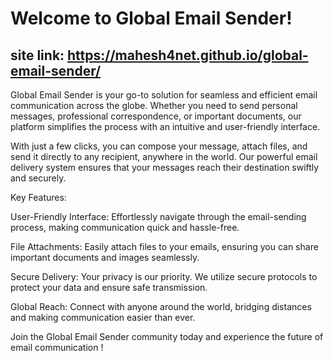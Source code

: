 # Welcome to Global Email Sender!
## site link: https://mahesh4net.github.io/global-email-sender/

Global Email Sender is your go-to solution for seamless and efficient email communication across the globe. Whether you need to send personal messages, professional correspondence, or important documents, our platform simplifies the process with an intuitive and user-friendly interface.

With just a few clicks, you can compose your message, attach files, and send it directly to any recipient, anywhere in the world. Our powerful email delivery system ensures that your messages reach their destination swiftly and securely.

Key Features:

User-Friendly Interface: Effortlessly navigate through the email-sending process, making communication quick and hassle-free.

File Attachments: Easily attach files to your emails, ensuring you can share important documents and images seamlessly.

Secure Delivery: Your privacy is our priority. We utilize secure protocols to protect your data and ensure safe transmission.

Global Reach: Connect with anyone around the world, bridging distances and making communication easier than ever.

Join the Global Email Sender community today and experience the future of email communication !
